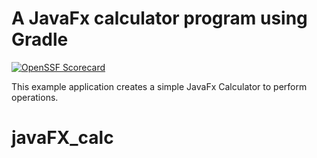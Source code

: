 # **A JavaFx calculator program using Gradle**

[![OpenSSF Scorecard](https://api.securityscorecards.dev/projects/github.com/hythloda/javaFX_calc/badge)](https://securityscorecards.dev/viewer/?uri=github.com/hythloda/javaFX_calc)

This example application creates a simple JavaFx Calculator to perform operations. 
# javaFX_calc
